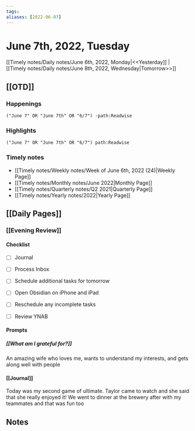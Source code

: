 ```yaml
---
tags:
aliases: [2022-06-07]
---
```


# June 7th, 2022, Tuesday

[[Timely notes/Daily notes/June 6th, 2022, Monday|<<Yesterday]] | [[Timely notes/Daily notes/June 8th, 2022, Wednesday|Tomorrow>>]]

## [[OTD]]

### Happenings

```query
("June 7" OR "June 7th" OR "6/7") -path:Readwise
```

### Highlights

```query
("June 7" OR "June 7th" OR "6/7") path:Readwise
```

### Timely notes
- [[Timely notes/Weekly notes/Week of June 6th, 2022 (24)|Weekly Page]]
- [[Timely notes/Monthly notes/June 2022|Monthly Page]]
- [[Timely notes/Quarterly notes/Q2 2021|Quarterly Page]]
- [[Timely notes/Yearly notes/2022|Yearly Page]]

## [[Daily Pages]]

### [[Evening Review]]

#### Checklist

- [ ] Journal
- [ ] Process Inbox
- [ ] Schedule additional tasks for tomorrow
- [ ] Open Obsidian on iPhone and iPad
- [ ] Reschedule any incomplete tasks
- [ ] Review YNAB


#### Prompts

##### [[What am I grateful for?]]

An amazing wife who loves me, wants to understand my interests, and gets along well with people

#### [[Journal]]

Today was my second game of ultimate. Taylor came to watch and she said that she really enjoyed it! We went to dinner at the brewery after with my teammates and that was fun too

## Notes
